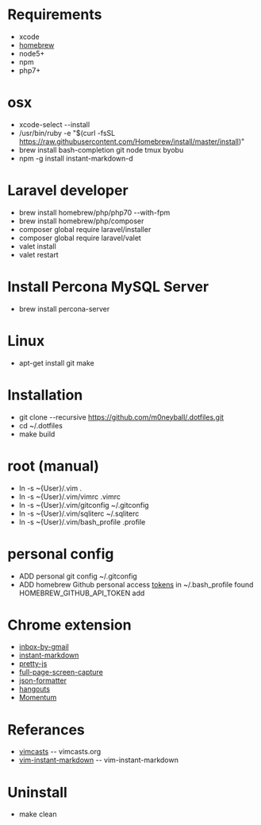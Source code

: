 # Requirements
* xcode
* [homebrew](http://mxcl.github.com/homebrew/)
* node5+
* npm
* php7+

# osx
* xcode-select --install
* /usr/bin/ruby -e "$(curl -fsSL https://raw.githubusercontent.com/Homebrew/install/master/install)"
* brew install bash-completion git node tmux byobu
* npm -g install instant-markdown-d

# Laravel developer
* brew install homebrew/php/php70 --with-fpm
* brew install homebrew/php/composer
* composer global require laravel/installer
* composer global require laravel/valet
* valet install
* valet restart

# Install Percona MySQL Server
* brew install percona-server

# Linux
* apt-get install git make

# Installation
* git clone --recursive https://github.com/m0neyball/.dotfiles.git
* cd ~/.dotfiles
* make build

# root (manual)
* ln -s ~{User}/.vim .
* ln -s ~{User}/.vim/vimrc .vimrc
* ln -s ~{User}/.vim/gitconfig ~/.gitconfig
* ln -s ~{User}/.vim/sqliterc ~/.sqliterc
* ln -s ~{User}/.vim/bash_profile .profile

# personal config
* ADD personal git config ~/.gitconfig
* ADD homebrew Github personal access [tokens](https://github.com/settings/tokens) in ~/.bash_profile found HOMEBREW_GITHUB_API_TOKEN add

# Chrome extension
* [inbox-by-gmail](https://chrome.google.com/webstore/detail/inbox-by-gmail/gkljgfmjocfalijkgoogmfffkhmkbgol)
* [instant-markdown](https://chrome.google.com/webstore/detail/markdown-preview/jmchmkecamhbiokiopfpnfgbidieafmd?hl=zh-TW)
* [pretty-js](https://chrome.google.com/webstore/detail/pretty-beautiful-javascri/piekbefgpgdecckjcpffhnacjflfoddg)
* [full-page-screen-capture](https://chrome.google.com/webstore/detail/full-page-screen-capture/fdpohaocaechififmbbbbbknoalclacl)
* [json-formatter](https://chrome.google.com/webstore/detail/json-formatter/bcjindcccaagfpapjjmafapmmgkkhgoa?hl=zh-TW)
* [hangouts](https://chrome.google.com/webstore/detail/google-hangouts/nckgahadagoaajjgafhacjanaoiihapd?hl=zh-TW)
* [Momentum](https://chrome.google.com/webstore/detail/momentum/laookkfknpbbblfpciffpaejjkokdgca?hl=en)

# Referances
* [vimcasts](http://vimcasts.org/episodes/synchronizing-plugins-with-git-submodules-and-pathogen/) -- vimcasts.org
* [vim-instant-markdown](https://github.com/suan/vim-instant-markdown.git) -- vim-instant-markdown

# Uninstall
* make clean
